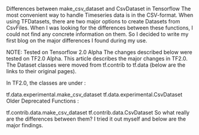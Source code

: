 Differences between make_csv_dataset and CsvDataset in Tensorflow
The most convenient way to handle Timeseries data is in the CSV-format. When using TFDatasets, there are two major options to create Datasets from CsvFiles. When I was looking for the differences between these functions, I could not find any concrete information on them. So I decided to write my first blog on the major differences I found during my use.

NOTE: Tested on Tensorflow 2.0 Alpha
The changes described below were tested on TF2.0 Alpha. This article describes the major changes in TF2.0. The Dataset classes were moved from tf.contrib to tf.data (below are the links to their original pages).

In TF2.0, the classes are under :

tf.data.experimental.make_csv_dataset
tf.data.experimental.CsvDataset
Older Deprecated Functions :

tf.contrib.data.make_csv_dataset
tf.contrib.data.CsvDataset
So what really are the differences between them? I tried it out myself and below are the major findings.
